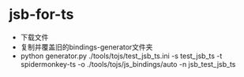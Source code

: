 # jsb-for-ts
- 下载文件
- 复制并覆盖旧的bindings-generator文件夹
- python generator.py ./tools/tojs/test_jsb_ts.ini -s test_jsb_ts -t spidermonkey-ts -o ./tools/tojs/js_bindings/auto -n jsb_test_jsb_ts
